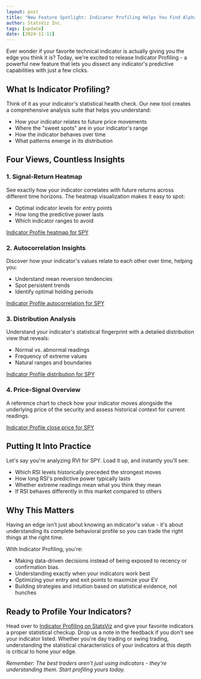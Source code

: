 ```yaml
---
layout: post
title: "New Feature Spotlight: Indicator Profiling Helps You Find Alpha Generating Indicators"
author: StatsViz Inc. 
tags: [update]
date: [2024-11-11]
---
```


Ever wonder if your favorite technical indicator is actually giving you the edge you think it is? Today, we're excited to release Indicator Profiling - a powerful new feature that lets you dissect any indicator's predictive capabilities with just a few clicks.

## What Is Indicator Profiling?

Think of it as your indicator's statistical health check. Our new tool creates a comprehensive analysis suite that helps you understand:

* How your indicator relates to future price movements
* Where the "sweet spots" are in your indicator's range
* How the indicator behaves over time
* What patterns emerge in its distribution

## Four Views, Countless Insights

### 1. Signal-Return Heatmap

See exactly how your indicator correlates with future returns across different time horizons. The heatmap visualization makes it easy to spot:

* Optimal indicator levels for entry points
* How long the predictive power lasts
* Which indicator ranges to avoid

[Indicator Profile heatmap for SPY](/assets/release-indicator-profiling-heatmap.JPG)

### 2. Autocorrelation Insights

Discover how your indicator's values relate to each other over time, helping you:

* Understand mean reversion tendencies
* Spot persistent trends
* Identify optimal holding periods

[Indicator Profile autocorrelation for SPY](/assets/release-indicator-profiling-autocorrelation.JPG)

### 3. Distribution Analysis

Understand your indicator's statistical fingerprint with a detailed distribution view that reveals:

* Normal vs. abnormal readings
* Frequency of extreme values
* Natural ranges and boundaries

[Indicator Profile distribution for SPY](/assets/release-indicator-profiling-distribution.JPG)

### 4. Price-Signal Overview

A reference chart to check how your indicator moves alongside the underlying price of the security and assess historical context for current readings.

[Indicator Profile close price for SPY](/assets/release-indicator-profiling-closepx.JPG)

## Putting It Into Practice

Let's say you're analyzing RVI for SPY. Load it up, and instantly you'll see:

* Which RSI levels historically preceded the strongest moves
* How long RSI's predictive power typically lasts
* Whether extreme readings mean what you think they mean
* If RSI behaves differently in this market compared to others

## Why This Matters

Having an edge isn't just about knowing an indicator's value - it's about understanding its complete behavioral profile so you can trade the right things at the right time. 

With Indicator Profiling, you're:

* Making data-driven decisions instead of being exposed to recency or confirmation bias. 
* Understanding exactly when your indicators work best
* Optimizing your entry and exit points to maximize your EV 
* Building strategies and intuition based on statistical evidence, not hunches

## Ready to Profile Your Indicators?

Head over to [Indicator Profiling on StatsViz](www.statsviz.com/profiling) and give your favorite indicators a proper statistical checkup. Drop us a note in the feedback if you don't see your indicator listed. Whether you're day trading or swing trading, understanding the statistical characteristics of your indicators at this depth is critical to hone your edge.

*Remember: The best traders aren't just using indicators - they're understanding them. Start profiling yours today.*
